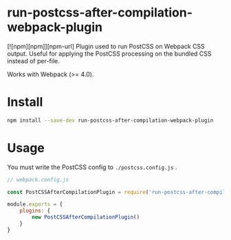 # run-postcss-after-compilation-webpack-plugin
[![npm][npm]][npm-url]
Plugin used to run PostCSS on Webpack CSS output. Useful for applying the PostCSS processing on the bundled CSS instead of per-file.

Works with Webpack (>= 4.0).


# Install
```bash
npm install --save-dev run-postcss-after-compilation-webpack-plugin
```

# Usage
You must write the PostCSS config to ```./postcss.config.js``` .

```js
// webpack.config.js

const PostCSSAfterCompilationPlugin = require('run-postcss-after-compilation-webpack-plugin');

module.exports = {
	plugins: {
		new PostCSSAfterCompilationPlugin()
	}
}
```
